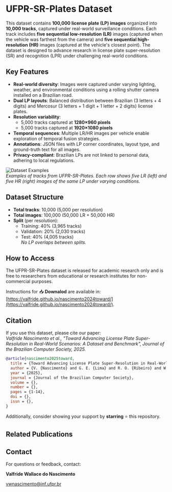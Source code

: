 # UFPR-SR-Plates Dataset

This dataset contains **100,000 license plate (LP) images** organized into **10,000 tracks**, captured under real-world surveillance conditions. Each track includes **five sequential low-resolution (LR)** images (captured when the vehicle was farthest from the camera) and **five sequential high-resolution (HR)** images (captured at the vehicle's closest point). The dataset is designed to advance research in license plate super-resolution (SR) and recognition (LPR) under challenging real-world conditions.

## Key Features
- **Real-world diversity**: Images were captured under varying lighting, weather, and environmental conditions using a rolling shutter camera installed on a Brazilian road.
- **Dual LP layouts**: Balanced distribution between Brazilian (3 letters + 4 digits) and Mercosur (3 letters + 1 digit + 1 letter + 2 digits) license plates.
- **Resolution variability**: 
  - 5,000 tracks captured at **1280×960 pixels**
  - 5,000 tracks captured at **1920×1080 pixels**
- **Temporal sequences**: Multiple LR/HR images per vehicle enable exploration of temporal fusion strategies.
- **Annotations**: JSON files with LP corner coordinates, layout type, and ground-truth text for all images.
- **Privacy-compliant**: Brazilian LPs are not linked to personal data, adhering to local regulations.

![Dataset Examples](./media/image.png)  
*Examples of tracks from UFPR-SR-Plates. Each row shows five LR (left) and five HR (right) images of the same LP under varying conditions.*

## Dataset Structure
- **Total tracks**: 10,000 (5,000 per resolution)
- **Total images**: 100,000 (50,000 LR + 50,000 HR)
- **Split** (per resolution):
  - Training: 40% (3,965 tracks)
  - Validation: 20% (2,030 tracks)
  - Test: 40% (4,005 tracks)  
  *No LP overlaps between splits.*

## How to Access
The UFPR-SR-Plates dataset is released for academic research only and is free to researchers from educational or research institutes for non-commercial purposes.

Instructions for 📥 **Downalod** are available in: [https://valfride.github.io/nascimento2024toward/](https://valfride.github.io/nascimento2024toward/).

## Citation
If you use this dataset, please cite our paper:  
*Valfride Nascimento et al., "Toward Advancing License Plate Super-Resolution in Real-World Scenarios: A Dataset and Benchmark", Journal of the Brazilian Computer Society, 2025.*  

```bibtex
@article{nascimento2025toward,
  title = {Toward Advancing License Plate Super-Resolution in Real-World Scenarios: A Dataset and Benchmark},
  author = {V. {Nascimento} and G. E. {Lima} and R. O. {Ribeiro} and W. R. {Schwartz} and R. {Laroca} and D. {Menotti}},
  year = {2025},
  journal = {Journal of the Brazilian Computer Society},
  volume = {},
  number = {},
  pages = {1-14},
  doi = {},
  issn = {},
}
```

Additionally, consider showing your support by **starring** :star: this repository.

## Related Publications


## Contact
For questions or feedback, contact:

**Valfride Wallace do Nascimento**

[vwnascimento@inf.ufpr.br](mailto:email@example.com)
